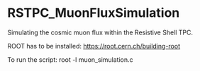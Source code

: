 # RSTPC_MuonFluxSimulation
Simulating the cosmic muon flux within the Resistive Shell TPC.

ROOT has to be installed: https://root.cern.ch/building-root

To run the script:
    root -l muon_simulation.c
